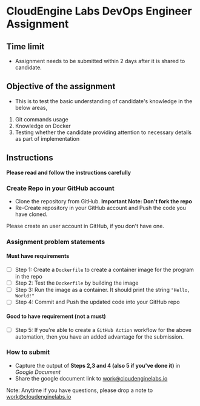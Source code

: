 # CloudEngine Labs DevOps Engineer Assignment

## Time limit
- Assignment needs to be submitted within 2 days after it is shared to candidate.

## Objective of the assignment 
- This is to test the basic understanding of candidate's knowledge in the below areas,
1. Git commands usage
2. Knowledge on Docker
3. Testing whether the candidate providing attention to necessary details as part of implementation

## Instructions
**Please read and follow the instructions carefully**

### Create Repo in your GitHub account
- Clone the repository from GitHub. **Important Note: Don't fork the repo** 
- Re-Create repository in your GitHub account and Push the code you have cloned.

Please create an user account in GitHub, if you don't have one.

### Assignment problem statements
#### Must have requirements
- [ ] Step 1: Create a `Dockerfile` to create a container image for the program in the repo
- [ ] Step 2: Test the `Dockerfile` by building the image 
- [ ] Step 3: Run the image as a container. It should print the string `"Hello, World!"`
- [ ] Step 4: Commit and Push the updated code into your GitHub repo
#### Good to have requirement (not a must)
- [ ] Step 5: If you're able to create a `GitHub Action` workflow for the above automation, then you have an added advantage for the submission.

### How to submit
- Capture the output of **Steps 2,3 and 4 (also 5 if you've done it)** in _Google Document_
- Share the google document link to [work@cloudenginelabs.io](mailto:work@cloudenginelabs.io)

Note: Anytime if you have questions, please drop a note to [work@cloudenginelabs.io](mailto:work@cloudenginelabs.io)
